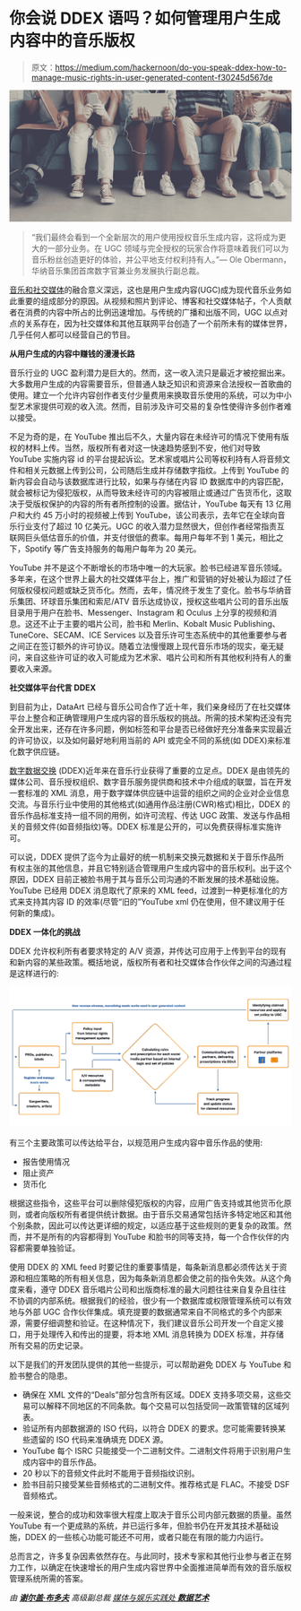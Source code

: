 # 你会说 DDEX 语吗？如何管理用户生成内容中的音乐版权

> 原文：<https://medium.com/hackernoon/do-you-speak-ddex-how-to-manage-music-rights-in-user-generated-content-f30245d567de>

![](img/017365a3451b6a3e50262a6a7c628b37.png)

> “我们最终会看到一个全新层次的用户使用授权音乐生成内容，这将成为更大的一部分业务。在 UGC 领域与完全授权的玩家合作将意味着我们可以为音乐粉丝创造更好的体验，并公平地支付权利持有人。”— Ole Obermann，华纳音乐集团首席数字官兼业务发展执行副总裁。

[音乐和社交媒体](/the-mission/making-music-social-what-drives-streaming-revenues-4a41f665d6e8)的融合意义深远，这也是用户生成内容(UGC)成为现代音乐业务如此重要的组成部分的原因。从视频和照片到评论、博客和社交媒体帖子，个人贡献者在消费的内容中所占的比例迅速增加。与传统的广播和出版不同，UGC 以点对点的关系存在，因为社交媒体和其他互联网平台创造了一个前所未有的媒体世界，几乎任何人都可以经营自己的节目。

**从用户生成的内容中赚钱的漫漫长路**

音乐行业的 UGC 盈利潜力是巨大的。然而，这一收入流只是最近才被挖掘出来。大多数用户生成的内容需要音乐，但普通人缺乏知识和资源来合法授权一首歌曲的使用。建立一个允许内容创作者支付少量费用来换取音乐使用的系统，可以为中小型艺术家提供可观的收入流。然而，目前涉及许可交易的复杂性使得许多创作者难以接受。

不足为奇的是，在 YouTube 推出后不久，大量内容在未经许可的情况下使用有版权的材料上传。当然，版权所有者对这一快速趋势感到不安，他们对导致 YouTube 实施内容 id 的平台提起诉讼。艺术家或唱片公司等权利持有人将音频文件和相关元数据上传到公司，公司随后生成并存储数字指纹。上传到 YouTube 的新内容会自动与该数据库进行比较，如果与存储在内容 ID 数据库中的内容匹配，就会被标记为侵犯版权，从而导致未经许可的内容被阻止或通过广告货币化，这取决于受版权保护的内容的所有者所控制的设置。据估计，YouTube 每天有 13 亿用户和大约 45 万小时的视频被上传到 YouTube，该公司表示，去年它在全球向音乐行业支付了超过 10 亿美元。UGC 的收入潜力显然很大，但创作者经常指责互联网巨头低估音乐的价值，并支付很低的费率。每用户每年不到 1 美元，相比之下，Spotify 等广告支持服务的每用户每年为 20 美元。

YouTube 并不是这个不断增长的市场中唯一的大玩家。脸书已经进军音乐领域。多年来，在这个世界上最大的社交媒体平台上，推广和营销的好处被认为超过了任何版权侵权问题或缺乏货币化。然而，去年，情况终于发生了变化。脸书与华纳音乐集团、环球音乐集团和索尼/ATV 音乐达成协议，授权这些唱片公司的音乐出版目录用于用户在脸书、Messenger、Instagram 和 Oculus 上分享的视频和消息。这还不止于主要的唱片公司，脸书和 Merlin、Kobalt Music Publishing、TuneCore、SECAM、ICE Services 以及音乐许可生态系统中的其他重要参与者之间正在签订额外的许可协议。随着立法慢慢跟上现代音乐市场的现实，毫无疑问，来自这些许可证的收入可能成为艺术家、唱片公司和所有其他权利持有人的重要收入来源。

**社交媒体平台代言 DDEX**

到目前为止，DataArt 已经与音乐公司合作了近十年，我们亲身经历了在社交媒体平台上整合和正确管理用户生成内容的音乐版权的挑战。所需的技术架构还没有完全开发出来，还存在许多问题，例如标签和平台是否已经做好充分准备来实现最近的许可协议，以及如何最好地利用当前的 API 或完全不同的系统(如 DDEX)来标准化数字供应链。

[数字数据交换](http://ddex.net/) (DDEX)近年来在音乐行业获得了重要的立足点。DDEX 是由领先的媒体公司、音乐授权组织、数字音乐服务提供商和技术中介组成的联盟，旨在开发一套标准的 XML 消息，用于数字媒体供应链中运营的组织之间的企业对企业信息交流。与音乐行业中使用的其他格式(如通用作品注册(CWR)格式)相比，DDEX 的音乐作品标准支持一组不同的用例，如许可流程、传达 UGC 政策、发送与作品相关的音频文件(如音频指纹)等。DDEX 标准是公开的，可以免费获得标准实施许可。

可以说，DDEX 提供了迄今为止最好的统一机制来交换元数据和关于音乐作品所有权主张的其他信息，并且它特别适合管理用户生成内容中的音乐权利。出于这个原因，DDEX 目前正被脸书用于其与音乐公司沟通的不断发展的技术基础设施。YouTube 已经用 DDEX 消息取代了原来的 XML feed，过渡到一种更标准化的方式来支持其内容 ID 的效率(尽管“旧的”YouTube xml 仍在使用，但不建议用于任何新的集成)。

**DDEX 一体化的挑战**

DDEX 允许权利所有者要求特定的 A/V 资源，并传达可应用于上传到平台的现有和新内容的某些政策。概括地说，版权所有者和社交媒体合作伙伴之间的沟通过程是这样进行的:

![](img/83f3b171241a4d5592980e157c55b538.png)

有三个主要政策可以传达给平台，以规范用户生成内容中音乐作品的使用:

*   报告使用情况
*   阻止资产
*   货币化

根据这些指令，这些平台可以删除侵犯版权的内容，应用广告支持或其他货币化原则，或者向版权所有者提供统计数据。由于音乐交易通常包括许多特定地区和其他个别条款，因此可以传达更详细的规定，以适应基于这些规则的更复杂的政策。然而，并不是所有的内容都得到 YouTube 和脸书的同等支持，每一个合作伙伴的内容都需要单独验证。

使用 DDEX 的 XML feed 时要记住的重要事情是，每条新消息都必须传达关于资源和相应策略的所有相关信息，因为每条新消息都会使之前的指令失效。从这个角度来看，遵守 DDEX 音乐唱片公司和出版商标准的最大问题往往来自复杂且往往不协调的内部系统。根据我们的经验，很少有一个数据库或权限管理系统可以有效地与外部 UGC 合作伙伴集成。填充提要的数据通常来自不同格式的多个内部来源，需要仔细调整和验证。在这种情况下，我们建议音乐公司开发一个自定义接口，用于处理传入和传出的提要，将本地 XML 消息转换为 DDEX 标准，并存储所有交易的历史记录。

以下是我们的开发团队提供的其他一些提示，可以帮助避免 DDEX 与 YouTube 和脸书整合的隐患。

*   确保在 XML 文件的“Deals”部分包含所有区域。DDEX 支持多项交易，这些交易可以解释不同地区的不同条款。每个交易可以包括受同一政策管辖的区域列表。
*   验证所有内部数据源的 ISO 代码，以符合 DDEX 的要求。您可能需要转换某些遗留的 ISO 代码来准确填充 DDEX 源。
*   YouTube 每个 ISRC 只能接受一个二进制文件。二进制文件将用于识别用户生成内容中的音乐作品。
*   20 秒以下的音频文件此时不能用于音频指纹识别。
*   脸书目前只接受某些音频格式的二进制文件。推荐格式是 FLAC。不接受 DSF 音频格式。

一般来说，整合的成功和效率很大程度上取决于音乐公司内部元数据的质量。虽然 YouTube 有一个更成熟的系统，并已运行多年，但脸书仍在开发其技术基础设施，DDEX 的一些核心功能可能还不可用，或者只能在有限的能力内运行。

总而言之，许多复杂因素依然存在。与此同时，技术专家和其他行业参与者正在努力工作，以确定在快速增长的用户生成内容世界中全面推进简单而有效的音乐版权管理系统所需的答案。

*由* [***谢尔盖·布多夫***](https://www.linkedin.com/in/sbludov/) *高级副总裁* [*媒体与娱乐实践处* ***数据艺术***](https://www.dataart.com/industry/media-and-entertainment?utm_source=medium.com&utm_medium=referral&utm_campaign=m-regular&utm_content=sbludov-hn-ddex)